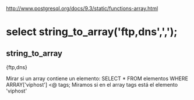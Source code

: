 http://www.postgresql.org/docs/9.3/static/functions-array.html

# select string_to_array('ftp,dns',',');
 string_to_array
 -----------------
 {ftp,dns}


Mirar si un array contiene un elemento:
SELECT * FROM elementos WHERE ARRAY['viphost'] <@ tags;
Miramos si en el array tags está el elemento 'viphost'
